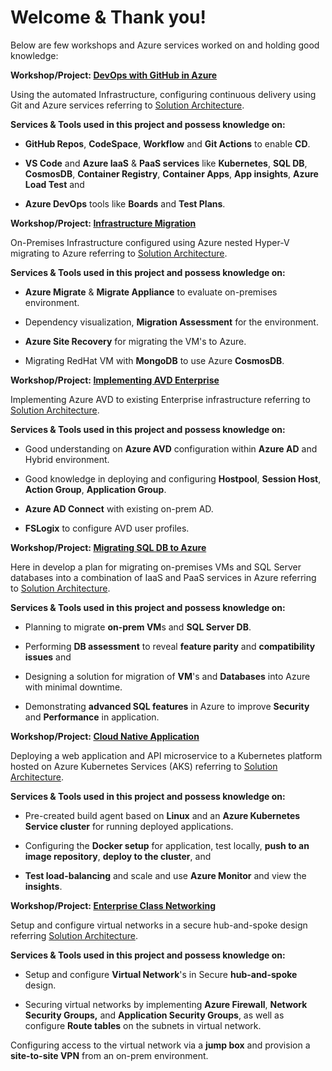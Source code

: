 # **Welcome & Thank you!**

Below are few workshops and Azure services worked on and holding good
knowledge:

**Workshop/Project: [DevOps with GitHub in
Azure](https://github.com/CloudLabsAI-Azure/AIW-DevOps-with-GitHub-V2)**

Using the automated Infrastructure, configuring continuous delivery
using Git and Azure services referring to [Solution
Architecture](https://raw.githubusercontent.com/CloudLabsAI-Azure/AIW-DevOps-with-GitHub-V2/prod/Hands-on%20lab/media/architecturediagram11.jpg).

**Services & Tools used in this project and possess knowledge on:**

-   **GitHub Repos**, **CodeSpace**, **Workflow** and **Git Actions** to
    enable **CD**.

-   **VS Code** and **Azure IaaS** & **PaaS services** like
    **Kubernetes**, **SQL DB**, **CosmosDB**, **Container Registry**,
    **Container Apps**, **App insights**, **Azure Load Test** and

-   **Azure DevOps** tools like **Boards** and **Test Plans**.

**Workshop/Project: [Infrastructure
Migration](https://github.com/CloudLabsAI-Azure/AIW-Infra-Migration)**

On-Premises Infrastructure configured using Azure nested Hyper-V
migrating to Azure referring to [Solution
Architecture](https://raw.githubusercontent.com/CloudLabsAI-Azure/AIW-Infra-Migration/main/Labfiles/Images/lineofbusines3.png).

**Services & Tools used in this project and possess knowledge on:**

-   **Azure Migrate** & **Migrate Appliance** to evaluate on-premises
    environment.

-   Dependency visualization, **Migration Assessment** for the
    environment.

-   **Azure Site Recovery** for migrating the VM's to Azure.

-   Migrating RedHat VM with **MongoDB** to use Azure **CosmosDB**.

**Workshop/Project: [Implementing AVD
Enterprise](https://github.com/CloudLabs-MCW/MCW-Implementing-Azure-Virtual-Desktop-in-the-enterprise)**

Implementing Azure AVD to existing Enterprise infrastructure referring
to [Solution
Architecture](https://raw.githubusercontent.com/CloudLabs-MCW/MCW-Implementing-Azure-Virtual-Desktop-in-the-enterprise/main/Hands-on%20lab/images/avdsolutiondiagramv2.png).

**Services & Tools used in this project and possess knowledge on:**

-   Good understanding on **Azure AVD** configuration within **Azure
    AD** and Hybrid environment.

-   Good knowledge in deploying and configuring **Hostpool**, **Session
    Host**, **Action Group**, **Application Group**.

-   **Azure AD Connect** with existing on-prem AD.

-   **FSLogix** to configure AVD user profiles.

**Workshop/Project: [Migrating SQL DB to
Azure](https://github.com/CloudLabs-MCW/MCW-Migrating-SQL-databases-to-Azure)**

Here in develop a plan for migrating on-premises VMs and SQL Server
databases into a combination of IaaS and PaaS services in Azure
referring to [Solution
Architecture](https://raw.githubusercontent.com/CloudLabs-MCW/MCW-Migrating-SQL-databases-to-Azure/master/Hands-on%20lab/media/preferred-solution-architecture.png).

**Services & Tools used in this project and possess knowledge on:**

-   Planning to migrate **on-prem VM**s and **SQL Server DB**.

-   Performing **DB assessment** to reveal **feature parity** and
    **compatibility issues** and

-   Designing a solution for migration of **VM**'s and **Databases**
    into Azure with minimal downtime.

-   Demonstrating **advanced SQL features** in Azure to improve
    **Security** and **Performance** in application.

**Workshop/Project: [Cloud Native
Application](https://github.com/CloudLabsAI-Azure/Cloud-Native-Application)**

Deploying a web application and API microservice to a Kubernetes
platform hosted on Azure Kubernetes Services (AKS) referring to
[Solution
Architecture](https://raw.githubusercontent.com/CloudLabs-MCW/MCW-Implementing-Azure-Virtual-Desktop-in-the-enterprise/main/Hands-on%20lab/images/avdsolutiondiagramv2.png).

**Services & Tools used in this project and possess knowledge on:**

-   Pre-created build agent based on **Linux** and an **Azure Kubernetes
    Service cluster** for running deployed applications.

-   Configuring the **Docker setup** for application, test locally,
    **push to an image repository**, **deploy to the cluster**, and

-   **Test load-balancing** and scale and use **Azure Monitor** and view
    the **insights**.

**Workshop/Project: [Enterprise Class
Networking](https://github.com/CloudLabs-MCW/MCW-Enterprise-class-networking)**

Setup and configure virtual networks in a secure hub-and-spoke design
referring [Solution
Architecture](https://raw.githubusercontent.com/CloudLabs-MCW/MCW-Enterprise-class-networking/master/Hands-on%20lab/images/hol-architecture.png).

**Services & Tools used in this project and possess knowledge on:**

-   Setup and configure **Virtual Network**'s in Secure
    **hub-and-spoke** design.

-   Securing virtual networks by implementing **Azure Firewall**,
    **Network Security Groups,** and **Application Security Groups**, as
    well as configure **Route tables** on the subnets in virtual
    network.

Configuring access to the virtual network via a **jump box** and
provision a **site-to-site VPN** from an on-prem environment.
